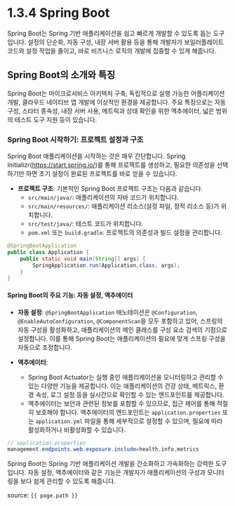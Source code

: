 # 1.3.4 Spring Boot

Spring Boot는 Spring 기반 애플리케이션을 쉽고 빠르게 개발할 수 있도록 돕는 도구입니다. 설정의 단순화, 자동 구성, 내장 서버 활용 등을 통해 개발자가 보일러플레이트 코드와 설정 작업을 줄이고, 바로 비즈니스 로직의 개발에 집중할 수 있게 해줍니다.

## Spring Boot의 소개와 특징

Spring Boot는 마이크로서비스 아키텍처 구축, 독립적으로 실행 가능한 어플리케이션 개발, 클라우드 네이티브 앱 개발에 이상적인 환경을 제공합니다. 주요 특징으로는 자동 구성, 스타터 종속성, 내장 서버 사용, 메트릭과 상태 확인을 위한 액추에이터, 넓은 범위의 테스트 도구 지원 등이 있습니다.

### Spring Boot 시작하기: 프로젝트 설정과 구조

Spring Boot 애플리케이션을 시작하는 것은 매우 간단합니다. Spring Initializr(https://start.spring.io/)를 통해 프로젝트를 생성하고, 필요한 의존성을 선택하기만 하면 초기 설정이 완료된 프로젝트를 바로 얻을 수 있습니다.

- **프로젝트 구조**: 기본적인 Spring Boot 프로젝트 구조는 다음과 같습니다.
    - `src/main/java/`: 애플리케이션의 자바 코드가 위치합니다.
    - `src/main/resources/`: 애플리케이션 리소스(설정 파일, 정적 리소스 등)가 위치합니다.
    - `src/test/java/`: 테스트 코드가 위치합니다.
    - `pom.xml` 또는 `build.gradle`: 프로젝트의 의존성과 빌드 설정을 관리합니다.

```java
@SpringBootApplication
public class Application {
    public static void main(String[] args) {
        SpringApplication.run(Application.class, args);
    }
}
```

#### Spring Boot의 주요 기능: 자동 설정, 액추에이터

- **자동 설정**: `@SpringBootApplication` 애노테이션은 `@Configuration`, `@EnableAutoConfiguration`, `@ComponentScan`을 모두 포함하고 있어, 스프링의 자동 구성을 활성화하고, 애플리케이션의 메인 클래스를 구성 요소 검색의 기점으로 설정합니다. 이를 통해 Spring Boot는 애플리케이션의 필요에 맞게 스프링 구성을 자동으로 조정합니다.

- **액추에이터**: 
  - Spring Boot Actuator는 실행 중인 애플리케이션을 모니터링하고 관리할 수 있는 다양한 기능을 제공합니다. 이는 애플리케이션의 건강 상태, 메트릭스, 환경 속성, 로그 설정 등을 실시간으로 확인할 수 있는 엔드포인트를 제공합니다. 
  - 액추에이터는 보안과 관련된 정보를 포함할 수 있으므로, 접근 제어를 통해 적절히 보호해야 합니다. 액추에이터의 엔드포인트는 `application.properties` 또는 `application.yml` 파일을 통해 세부적으로 설정할 수 있으며, 필요에 따라 활성화하거나 비활성화할 수 있습니다.
```java
// application.properties
management.endpoints.web.exposure.include=health,info,metrics
```

Spring Boot는 Spring 기반 애플리케이션 개발을 간소화하고 가속화하는 강력한 도구입니다. 자동 설정, 액추에이터와 같은 기능은 개발자가 애플리케이션의 구성과 모니터링을 보다 쉽게 관리할 수 있도록 해줍니다.

source: `{{ page.path }}`
